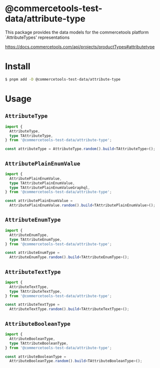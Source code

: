 # @commercetools-test-data/attribute-type

This package provides the data models for the commercetools platform `AttributeTypes' representations

https://docs.commercetools.com/api/projects/productTypes#attributetype

# Install

```bash
$ pnpm add -D @commercetools-test-data/attribute-type
```

# Usage

## `AttributeType`

```ts
import {
  AttributeType,
  type TAttributeType,
} from '@commercetools-test-data/attribute-type';

const attributeType = AttributeType.random().build<TAttributeType>();
```

## `AttributePlainEnumValue`

```ts
import {
  AttributePlainEnumValue,
  type TAttributePlainEnumValue,
  type TAttributePlainEnumValueGraphql,
} from '@commercetools-test-data/attribute-type';

const attributePlainEnumValue =
  AttributePlainEnumValue.random().build<TAttributePlainEnumValue>();
```

## `AttributeEnumType`

```ts
import {
  AttributeEnumType,
  type TAttributeEnumType,
} from '@commercetools-test-data/attribute-type';

const attributeEnumType =
  AttributeEnumType.random().build<TAttributeEnumType>();
```

## `AttributeTextType`

```ts
import {
  AttributeTextType,
  type TAttributeTextType,
} from '@commercetools-test-data/attribute-type';

const attributeTextType =
  AttributeTextType.random().build<TAttributeTextType>();
```

## `AttributeBooleanType`

```ts
import {
  AttributeBooleanType,
  type TAttributeBooleanType,
} from '@commercetools-test-data/attribute-type';

const attributeBooleanType =
  AttributeBooleanType.random().build<TAttributeBooleanType>();
```
